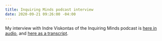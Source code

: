 ```yaml
---
title: Inquiring Minds podcast interview
date: 2020-09-21 09:26:00 -04:00
---
```


My interview with Indre Viskontas of the Inquiring Minds podcast is [here in audio](https://omny.fm/shows/inquiring-minds/the-ways-in-which-our-bodies-don-t-match-how-the-w), and [here as a transcript](https://docs.google.com/document/d/1ykEv8JJNtZbNDI9Aa6pF4uXG89dW5jyfLOAorHPWJUo/edit).